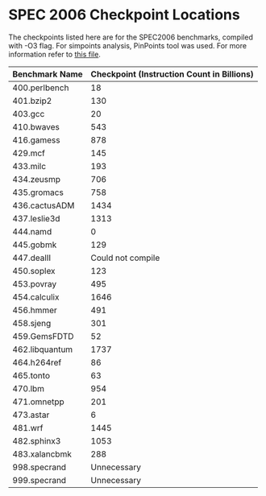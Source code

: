 # SPEC 2006 Checkpoint Locations

The checkpoints listed here are for the SPEC2006 benchmarks, compiled with -O3 flag. For simpoints analysis, PinPoints tool was used. For more information refer to [this file](Pin_Simpoint.md).

| Benchmark Name | Checkpoint (Instruction Count in Billions)     |
| :------------- | :------------- |
| 400.perlbench | 18 |
| 401.bzip2 | 130 |
| 403.gcc | 20 |
| 410.bwaves | 543 |
| 416.gamess | 878 |
| 429.mcf | 145 |
| 433.milc | 193 |
| 434.zeusmp | 706 |
| 435.gromacs | 758 |
| 436.cactusADM | 1434 |
| 437.leslie3d | 1313 |
| 444.namd | 0 |
| 445.gobmk | 129 |
| 447.dealII | Could not compile |
| 450.soplex | 123 |
| 453.povray | 495 |
| 454.calculix | 1646 |
| 456.hmmer | 491 |
| 458.sjeng | 301 |
| 459.GemsFDTD | 52 |
| 462.libquantum | 1737 |
| 464.h264ref | 86 |
| 465.tonto | 63 |
| 470.lbm | 954 |
| 471.omnetpp | 201 |
| 473.astar | 6 |
| 481.wrf | 1445 |
| 482.sphinx3 | 1053 |
| 483.xalancbmk | 288 |
| 998.specrand | Unnecessary |
| 999.specrand | Unnecessary |
